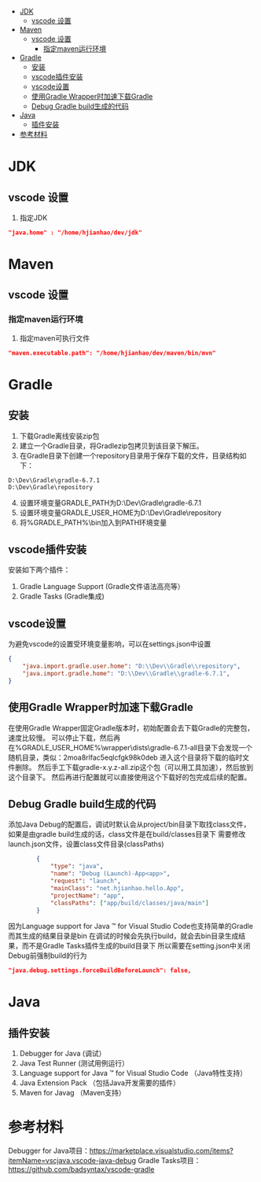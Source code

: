 
<!-- @import "[TOC]" {cmd="toc" depthFrom=1 depthTo=6 orderedList=false} -->

<!-- code_chunk_output -->

- [JDK](#jdk)
  - [vscode 设置](#vscode-设置)
- [Maven](#maven)
  - [vscode 设置](#vscode-设置-1)
    - [指定maven运行环境](#指定maven运行环境)
- [Gradle](#gradle)
  - [安装](#安装)
  - [vscode插件安装](#vscode插件安装)
  - [vscode设置](#vscode设置)
  - [使用Gradle Wrapper时加速下载Gradle](#使用gradle-wrapper时加速下载gradle)
  - [Debug Gradle build生成的代码](#debug-gradle-build生成的代码)
- [Java](#java)
  - [插件安装](#插件安装)
- [参考材料](#参考材料)

<!-- /code_chunk_output -->


# JDK 

## vscode 设置

1. 指定JDK
```json
"java.home" : "/home/hjianhao/dev/jdk"
```

# Maven

## vscode 设置

### 指定maven运行环境

1. 指定maven可执行文件
```json
"maven.executable.path": "/home/hjianhao/dev/maven/bin/mvn"
```

# Gradle

## 安装 

1. 下载Gradle离线安装zip包
2. 建立一个Gradle目录，将Gradlezip包拷贝到该目录下解压。
3. 在Gradle目录下创建一个repository目录用于保存下载的文件，目录结构如下：
```
D:\Dev\Gradle\gradle-6.7.1
D:\Dev\Gradle\repository
```
4. 设置环境变量GRADLE_PATH为D:\Dev\Gradle\gradle-6.7.1
5. 设置环境变量GRADLE_USER_HOME为D:\Dev\Gradle\repository
6. 将%GRADLE_PATH%\bin加入到PATH环境变量

## vscode插件安装

安装如下两个插件：
1. Gradle Language Support (Gradle文件语法高亮等）
2. Gradle Tasks (Gradle集成)

## vscode设置

为避免vscode的设置受环境变量影响，可以在settings.json中设置
```json
{
    "java.import.gradle.user.home": "D:\\Dev\\Gradle\\repository",
    "java.import.gradle.home": "D:\\Dev\\Gradle\\gradle-6.7.1",
}
```

## 使用Gradle Wrapper时加速下载Gradle


在使用Gradle Wrapper固定Gradle版本时，初始配置会去下载Gradle的完整包，速度比较慢。
可以停止下载，然后再
在%GRADLE_USER_HOME%\wrapper\dists\gradle-6.7.1-all目录下会发现一个随机目录，类似：2moa8rlfac5eqlcfgk98k0deb
进入这个目录将下载的临时文件删除。
然后手工下载gradle-x.y.z-all.zip这个包（可以用工具加速），然后放到这个目录下。
然后再进行配置就可以直接使用这个下载好的包完成后续的配置。


## Debug Gradle build生成的代码

添加Java Debug的配置后，调试时默认会从project/bin目录下取找class文件，如果是由gradle build生成的话，class文件是在build/classes目录下
需要修改launch.json文件，设置class文件目录(classPaths)
```json
        {
            "type": "java",
            "name": "Debug (Launch)-App<app>",
            "request": "launch",
            "mainClass": "net.hjianhao.hello.App",
            "projectName": "app",
            "classPaths": ["app/build/classes/java/main"]
        }
```

因为Language support for Java ™ for Visual Studio Code也支持简单的Gradle
而其生成的结果目录是bin
在调试的时候会先执行build，就会去bin目录生成结果，而不是Gradle Tasks插件生成的build目录下
所以需要在setting.json中关闭Debug前强制build的行为
```json
"java.debug.settings.forceBuildBeforeLaunch": false,
```


# Java

## 插件安装

1. Debugger for Java (调试）
2. Java Test Runner (测试用例运行）
3. Language support for Java ™ for Visual Studio Code （Java特性支持）
4. Java Extension Pack （包括Java开发需要的插件）
5. Maven for Javag （Maven支持）


# 参考材料

Debugger for Java项目：https://marketplace.visualstudio.com/items?itemName=vscjava.vscode-java-debug
Gradle Tasks项目： https://github.com/badsyntax/vscode-gradle


